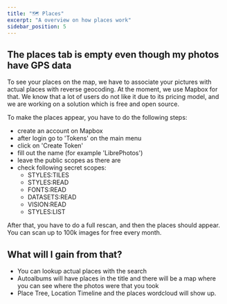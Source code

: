 ```yaml
---
title: "🗺 Places"
excerpt: "A overview on how places work"
sidebar_position: 5
---
```


## The places tab is empty even though my photos have GPS data

To see your places on the map, we have to associate your pictures with actual places with reverse geocoding. At the moment, we use Mapbox for that. We know that a lot of users do not like it due to its pricing model, and we are working on a solution which is free and open source.

To make the places appear, you have to do the following steps:

- create an account on Mapbox
- after login go to 'Tokens' on the main menu
- click on 'Create Token'
- fill out the name (for example 'LibrePhotos')
- leave the public scopes as there are
- check following secret scopes:
  - STYLES:TILES
  - STYLES:READ
  - FONTS:READ
  - DATASETS:READ
  - VISION:READ
  - STYLES:LIST

After that, you have to do a full rescan, and then the places should appear. You can scan up to 100k images for free every month.

## What will I gain from that?

- You can lookup actual places with the search
- Autoalbums will have places in the title and there will be a map where you can see where the photos were that you took
- Place Tree, Location Timeline and the places wordcloud will show up.
